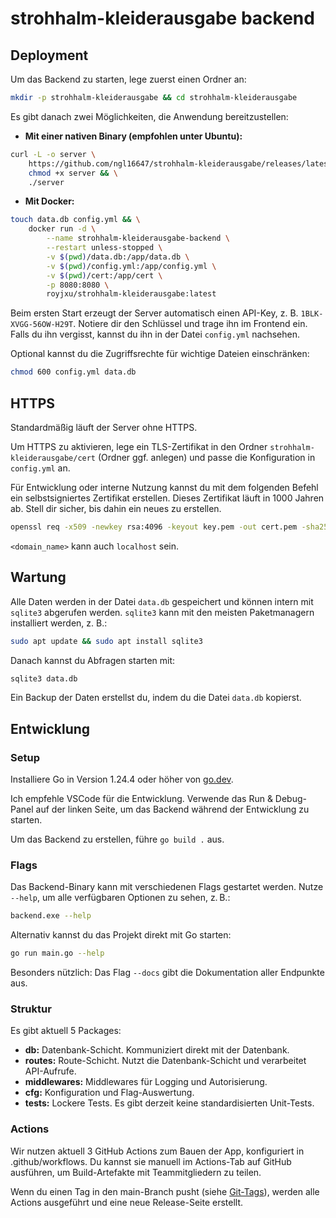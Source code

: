 # strohhalm-kleiderausgabe backend

## Deployment

Um das Backend zu starten, lege zuerst einen Ordner an:

```bash
mkdir -p strohhalm-kleiderausgabe && cd strohhalm-kleiderausgabe
```

Es gibt danach zwei Möglichkeiten, die Anwendung bereitzustellen:

- **Mit einer nativen Binary (empfohlen unter Ubuntu):**

```bash
curl -L -o server \
    https://github.com/ngl16647/strohhalm-kleiderausgabe/releases/latest/download/backend-ubuntu && \
    chmod +x server && \
    ./server
```

- **Mit Docker:**

```bash
touch data.db config.yml && \
    docker run -d \
        --name strohhalm-kleiderausgabe-backend \
        --restart unless-stopped \
        -v $(pwd)/data.db:/app/data.db \
        -v $(pwd)/config.yml:/app/config.yml \
        -v $(pwd)/cert:/app/cert \
        -p 8080:8080 \
        royjxu/strohhalm-kleiderausgabe:latest
```

Beim ersten Start erzeugt der Server automatisch einen API-Key, z. B. `1BLK-XVGG-56OW-H29T`.
Notiere dir den Schlüssel und trage ihn im Frontend ein. Falls du ihn vergisst, kannst du ihn in der Datei `config.yml` nachsehen.

Optional kannst du die Zugriffsrechte für wichtige Dateien einschränken:

```bash
chmod 600 config.yml data.db
```

## HTTPS

Standardmäßig läuft der Server ohne HTTPS.

Um HTTPS zu aktivieren, lege ein TLS-Zertifikat in den Ordner `strohhalm-kleiderausgabe/cert` (Ordner ggf. anlegen) und passe die Konfiguration in `config.yml` an.

Für Entwicklung oder interne Nutzung kannst du mit dem folgenden Befehl ein selbstsigniertes Zertifikat erstellen. Dieses Zertifikat läuft in 1000 Jahren ab. Stell dir sicher, bis dahin ein neues zu erstellen.

```bash
openssl req -x509 -newkey rsa:4096 -keyout key.pem -out cert.pem -sha256 -days 365000 -nodes -subj "/CN=<domain_name>"
```
`<domain_name>` kann auch `localhost` sein.

## Wartung

Alle Daten werden in der Datei `data.db` gespeichert und können intern mit `sqlite3` abgerufen werden. `sqlite3` kann mit den meisten Paketmanagern installiert werden, z. B.:

```bash
sudo apt update && sudo apt install sqlite3
```

Danach kannst du Abfragen starten mit:

```bash
sqlite3 data.db
``` 

Ein Backup der Daten erstellst du, indem du die Datei `data.db` kopierst.

## Entwicklung

### Setup

Installiere Go in Version 1.24.4 oder höher von [go.dev](https://go.dev/).

Ich empfehle VSCode für die Entwicklung. Verwende das Run & Debug-Panel auf der linken Seite, um das Backend während der Entwicklung zu starten.

Um das Backend zu erstellen, führe `go build .` aus.

### Flags

Das Backend-Binary kann mit verschiedenen Flags gestartet werden. Nutze `--help`, um alle verfügbaren Optionen zu sehen, z. B.:

```bash
backend.exe --help
```

Alternativ kannst du das Projekt direkt mit Go starten:

```bash
go run main.go --help
```

Besonders nützlich: Das Flag `--docs` gibt die Dokumentation aller Endpunkte aus.

### Struktur

Es gibt aktuell 5 Packages:

- **db:** Datenbank-Schicht. Kommuniziert direkt mit der Datenbank.
- **routes:** Route-Schicht. Nutzt die Datenbank-Schicht und verarbeitet API-Aufrufe.
- **middlewares:** Middlewares für Logging und Autorisierung.
- **cfg:** Konfiguration und Flag-Auswertung.
- **tests:** Lockere Tests. Es gibt derzeit keine standardisierten Unit-Tests.

### Actions

Wir nutzen aktuell 3 GitHub Actions zum Bauen der App, konfiguriert in .github/workflows.
Du kannst sie manuell im Actions-Tab auf GitHub ausführen, um Build-Artefakte mit Teammitgliedern zu teilen.

Wenn du einen Tag in den main-Branch pusht (siehe [Git-Tags](https://git-scm.com/book/en/v2/Git-Basics-Tagging)), werden alle Actions ausgeführt und eine neue Release-Seite erstellt.
